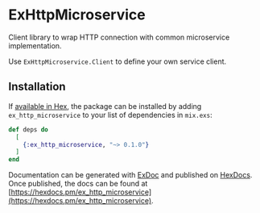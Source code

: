 # ExHttpMicroservice

Client library to wrap HTTP connection with common microservice implementation.

Use `ExHttpMicroservice.Client` to define your own service client.

## Installation

If [available in Hex](https://hex.pm/docs/publish), the package can be installed
by adding `ex_http_microservice` to your list of dependencies in `mix.exs`:

```elixir
def deps do
  [
    {:ex_http_microservice, "~> 0.1.0"}
  ]
end
```

Documentation can be generated with [ExDoc](https://github.com/elixir-lang/ex_doc)
and published on [HexDocs](https://hexdocs.pm). Once published, the docs can
be found at [https://hexdocs.pm/ex_http_microservice](https://hexdocs.pm/ex_http_microservice).
